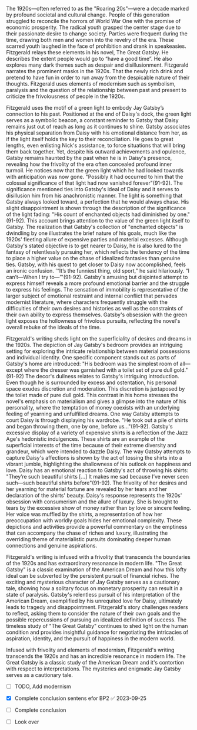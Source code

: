 The 1920s—often referred to as the "Roaring 20s"—were a decade marked by profound societal and cultural change. People of this generation struggled to reconcile the horrors of World War One with the promise of economic prosperity. The radical youth grasped the center stage due to their passionate desire to change society. Parties were frequent during the time, drawing both men and women into the revelry of the era. These scarred youth laughed in the face of prohibition and drank in speakeasies. Fitzgerald relays these elements in his novel, The Great Gatsby. He describes the extent people would go to “have a good time”. He also explores many dark themes such as despair and disillusionment. Fitzgerald narrates the prominent masks in the 1920s.   That the newly rich drink and pretend to have fun in order to run away from the despicable nature of their thoughts. Fitzgerald uses elements of modernism such as symbolism, paralysis and the question of the relationship between past and present to criticize the frivolousness of people in the 1920s.

Fitzgerald uses the motif of a green light to embody Jay Gatsby’s connection to his past. Positioned at the end of Daisy's dock, the green light serves as a symbolic beacon, a constant reminder to Gatsby that Daisy remains just out of reach as long as it continues to shine. Gatsby associates his physical separation from Daisy with his emotional distance from her, as if the light itself holds the key to their reconciliation. He goes to great lengths, even enlisting Nick's assistance, to force situations that will bring them back together. Yet, despite his outward achievements and opulence, Gatsby remains haunted by the past when he is in Daisy's presence, revealing how the frivolity of the era often concealed profound inner turmoil. He notices now that the green light which he had looked towards with anticipation was now gone. "Possibly it had occurred to him that the colossal significance of that light had now vanished forever"(91-92). The significance mentioned ties into Gatsby's ideal of Daisy and it serves to disillusion him from his anachronistic manner. The light is something that Gatsby always looked toward, a perfection that he would always chase. His slight disappointment is shown through the description of the significance of the light fading: "His count of enchanted objects had diminished by one."(91-92). This account brings attention to the value of the green light itself to Gatsby. The realization that Gatsby's collection of "enchanted objects" is dwindling by one illustrates the brief nature of his goals, much like the 1920s' fleeting allure of expensive parties and material excesses. Although Gatsby's stated objective is to get nearer to Daisy, he is also lured to the fantasy of relentlessly pursuing her, which reflects the tendency of the time to place a higher value on the chase of idealized fantasies than genuine ties. Gatsby, with his quest to get closer to Daisy now accomplished, feels an ironic confusion. '“It’s the funniest thing, old sport,” he said hilariously. “I can’t—When I try to—”'(91-92). Gatsby's amusing but disjointed attempt to express himself reveals a more profound emotional barrier and the struggle to express his feelings. The sensation of immobility is representative of the larger subject of emotional restraint and internal conflict that pervades modernist literature, where characters frequently struggle with the difficulties of their own desires and histories as well as the constraints of their own ability to express themselves. Gatsby's obsession with the green light exposes the hollowness of frivolous pursuits, reflecting the novel's overall rebuke of the ideals of the time.

Fitzgerald's writing sheds light on the superficiality of desires and dreams in the 1920s. The depiction of Jay Gatsby's bedroom provides an intriguing setting for exploring the intricate relationship between material possessions and individual identity. One specific component stands out as parts of Gatsby's home are introduced: "His bedroom was the simplest room of all—except where the dresser was garnished with a toilet set of pure dull gold."(91-92) The decor's dullness relates to Gatsby's intriguing introduction. Even though he is surrounded by excess and ostentation, his personal space exudes discretion and moderation. This discretion is juxtaposed by the toilet made of pure dull gold. This contrast in his home stresses the novel's emphasis on materialism and gives a glimpse into the nature of his personality, where the temptation of money coexists with an underlying feeling of yearning and unfulfilled dreams. One way Gatsby attempts to court Daisy is through displaying his wardrobe. "He took out a pile of shirts and began throwing them, one by one, before us..."(91-92). Gatsby's excessive display of a variety of expensive shirts is a reflection of the Jazz Age's hedonistic indulgences. These shirts are an example of the superficial interests of the time because of their extreme diversity and grandeur, which were intended to dazzle Daisy. The way Gatsby attempts to capture Daisy's affections is shown by the act of tossing the shirts into a vibrant jumble, highlighting the shallowness of his outlook on happiness and love. Daisy has an emotional reaction to Gatsby's act of throwing his shirts: "They’re such beautiful shirts [...] It makes me sad because I’ve never seen such—such beautiful shirts before"(91-92). The frivolity of her desires and her yearning for material fortune are revealed by her tears and her declaration of the shirts' beauty. Daisy's response represents the 1920s' obsession with consumerism and the allure of luxury. She is brought to tears by the excessive show of money rather than by love or sincere feeling. Her voice was muffled by the shirts, a representation of how her preoccupation with worldly goals hides her emotional complexity. These depictions and activities provide a powerful commentary on the emptiness that can accompany the chase of riches and luxury, illustrating the overriding theme of materialistic pursuits dominating deeper human connections and genuine aspirations.

Fitzgerald's writing is infused with a frivolity that transcends the boundaries of the 1920s and has extraordinary resonance in modern life. "The Great Gatsby" is a classic examination of the American Dream and how this lofty ideal can be subverted by the persistent pursuit of financial riches. The exciting and mysterious character of Jay Gatsby serves as a cautionary tale, showing how a solitary focus on monetary prosperity can result in a state of paralysis. Gatsby's relentless pursuit of his interpretation of the American Dream, exemplified by his unrequited love for Daisy, ultimately leads to tragedy and disappointment. Fitzgerald's story challenges readers to reflect, asking them to consider the nature of their own goals and the possible repercussions of pursuing an idealized definition of success. The timeless study of "The Great Gatsby" continues to shed light on the human condition and provides insightful guidance for negotiating the intricacies of aspiration, identity, and the pursuit of happiness in the modern world.

Infused with frivolity and elements of modernism, Fitzgerald's writing transcends the 1920s and has an incredible resonance in modern life. The Great Gatsby is a classic study of the American Dream and it's contortion with respect to interpretations. The mysteries and enigmatic Jay Gatsby serves as a cautionary tale.  




- [ ] TODO, Add modernism
- [x] Complete conclusion sentens efor BP2 ✅ 2023-09-25
- [ ] Complete conclusion
- [ ] Look over

